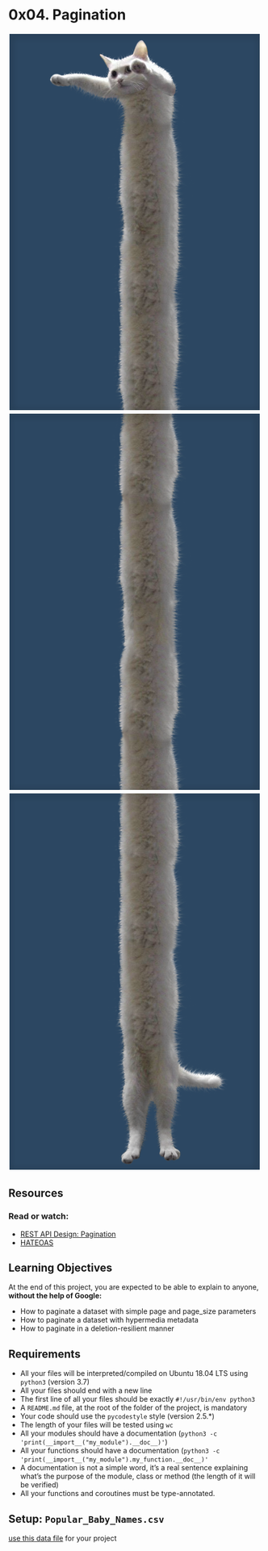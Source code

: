 0x04. Pagination
===

![](https://github.com/Cristhian-Carbonell/holbertonschool-web_back_end/blob/main/0x04-pagination/image/3646eb02de6527ca5d83.png?raw=true)
![](https://github.com/Cristhian-Carbonell/holbertonschool-web_back_end/blob/main/0x04-pagination/image/2.png?raw=true)
![](https://github.com/Cristhian-Carbonell/holbertonschool-web_back_end/blob/main/0x04-pagination/image/3.png?raw=true)
## Resources
### Read or watch:

- [REST API Design: Pagination](https://www.moesif.com/blog/technical/api-design/REST-API-Design-Filtering-Sorting-and-Pagination/#pagination)
- [HATEOAS](https://en.wikipedia.org/wiki/HATEOAS)

## Learning Objectives
At the end of this project, you are expected to be able to explain to anyone, **without the help of Google:**

- How to paginate a dataset with simple page and page_size parameters
- How to paginate a dataset with hypermedia metadata
- How to paginate in a deletion-resilient manner

## Requirements
- All your files will be interpreted/compiled on Ubuntu 18.04 LTS using ```python3``` (version 3.7)
- All your files should end with a new line
- The first line of all your files should be exactly ```#!/usr/bin/env python3```
- A ```README.md``` file, at the root of the folder of the project, is mandatory
- Your code should use the ```pycodestyle``` style (version 2.5.*)
- The length of your files will be tested using ```wc```
- All your modules should have a documentation (```python3 -c 'print(__import__("my_module").__doc__)'```)
- All your functions should have a documentation (```python3 -c 'print(__import__("my_module").my_function.__doc__)'```
- A documentation is not a simple word, it’s a real sentence explaining what’s the purpose of the module, class or method (the length of it will be verified)
- All your functions and coroutines must be type-annotated.

## Setup: ```Popular_Baby_Names.csv```
[use this data file](https://holbertonintranet.s3.amazonaws.com/uploads/misc/2020/5/7d3576d97e7560ae85135cc214ffe2b3412c51d7.csv?X-Amz-Algorithm=AWS4-HMAC-SHA256&X-Amz-Credential=AKIARDDGGGOUWMNL5ANN%2F20210727%2Fus-east-1%2Fs3%2Faws4_request&X-Amz-Date=20210727T212355Z&X-Amz-Expires=86400&X-Amz-SignedHeaders=host&X-Amz-Signature=5f13f5d7175b46e79e38503ab09e4a34af747c7d729ff49db135885acc1c7298) for your project


